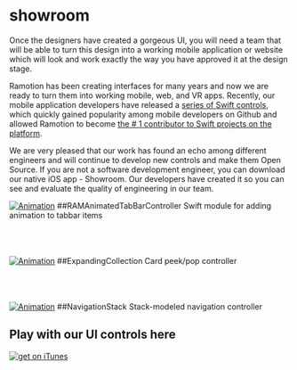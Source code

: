 # showroom
Once the designers have created a gorgeous UI, you will need a team that will be able to turn this design into a working mobile application or website which will look and work exactly the way you have approved it at the design stage.

Ramotion has been creating interfaces for many years and now we are ready to turn them into working mobile, web, and VR apps. Recently, our mobile application developers have released a [series of Swift controls](https://github.com/ramotion), which quickly gained popularity among mobile developers on Github and allowed Ramotion to become [the # 1 contributor to Swift projects on the platform](http://github-awards.com/users/search?login=ramotion).

We are very pleased that our work has found an echo among different engineers and will continue to develop new controls and make them Open Source. If you are not a software development engineer, you can download our native iOS app - Showroom. Our developers have created it so you can see and evaluate the quality of engineering in our team.


[![Animation](https://raw.githubusercontent.com/Ramotion/animated-tab-bar/master/Screenshots/tab-bar-icons-iphone-ramotion-animation-interface-design.gif)](https://github.com/Ramotion/animated-tab-bar)
##RAMAnimatedTabBarController
Swift module for adding animation to tabbar items
<br><br><br><br>

[![Animation](https://raw.githubusercontent.com/Ramotion/expanding-collection/master/preview.gif)](https://github.com/Ramotion/expanding-collection)
##ExpandingCollection
Card peek/pop controller
<br><br><br><br>

[![Animation](https://raw.githubusercontent.com/Ramotion/navigation-stack/master/Navigation-Stack.gif)](https://github.com/Ramotion/navigation-stack)
##NavigationStack
Stack-modeled navigation controller

## Play with our UI controls here

[![get on iTunes](https://github.com/Ramotion/navigation-stack/raw/master/Download_on_the_App_Store_Badge_US-UK_135x40.png)](https://itunes.apple.com/app/apple-store/id1182360240?pt=550053&ct=gthb-showroom&mt=8)
